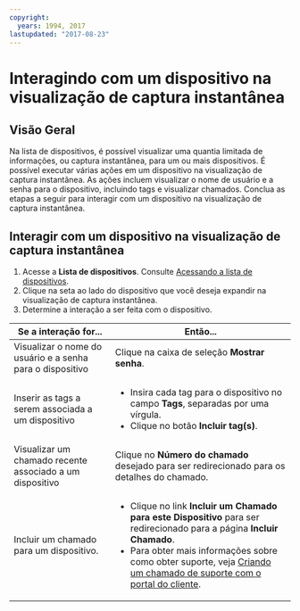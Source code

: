 ```yaml
---
copyright:
  years: 1994, 2017
lastupdated: "2017-08-23"
---
```


# Interagindo com um dispositivo na visualização de captura instantânea

## Visão Geral

Na lista de dispositivos, é possível visualizar uma quantia limitada de informações, ou captura instantânea, para um ou mais dispositivos. É possível executar várias ações em um dispositivo na visualização de captura instantânea. As ações incluem visualizar o nome de usuário e a senha para o dispositivo, incluindo tags e visualizar chamados. Conclua as etapas a seguir para interagir com um dispositivo na visualização de captura instantânea.

## Interagir com um dispositivo na visualização de captura instantânea

1. Acesse a **Lista de dispositivos**. Consulte [Acessando a lista de dispositivos](vsi_managing.html).
2. Clique na seta ao lado do dispositivo que você deseja expandir na visualização de captura instantânea.
3. Determine a interação a ser feita com o dispositivo.

|Se a interação for...|Então...|
|---|---|
|Visualizar o nome do usuário e a senha para o dispositivo|Clique na caixa de seleção **Mostrar senha**.|
|Inserir as tags a serem associada a um dispositivo|<ul><li>Insira cada tag para o dispositivo no campo **Tags**, separadas por uma vírgula.</li><li>Clique no botão **Incluir tag(s)**.</li></ul>|
|Visualizar um chamado recente associado a um dispositivo|Clique no **Número do chamado** desejado para ser redirecionado para os detalhes do chamado.|
|Incluir um chamado para um dispositivo.|<ul><li>Clique no link **Incluir um Chamado para este Dispositivo** para ser redirecionado para a página **Incluir Chamado**.</li><li>Para obter mais informações sobre como obter suporte, veja [Criando um chamado de suporte com o portal do cliente](/docs/customer-portal/cpsupport.html).</li></ul>|
